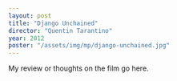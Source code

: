 ```yaml
---
layout: post
title: "Django Unchained"
director: "Quentin Tarantino"
year: 2012
poster: "/assets/img/mp/django-unchained.jpg"
---
```


My review or thoughts on the film go here.
